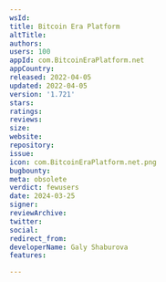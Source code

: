 ```yaml
---
wsId: 
title: Bitcoin Era Platform
altTitle: 
authors: 
users: 100
appId: com.BitcoinEraPlatform.net
appCountry: 
released: 2022-04-05
updated: 2022-04-05
version: '1.721'
stars: 
ratings: 
reviews: 
size: 
website: 
repository: 
issue: 
icon: com.BitcoinEraPlatform.net.png
bugbounty: 
meta: obsolete
verdict: fewusers
date: 2024-03-25
signer: 
reviewArchive: 
twitter: 
social: 
redirect_from: 
developerName: Galy Shaburova
features: 

---
```


